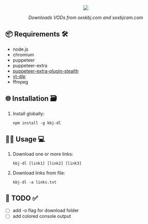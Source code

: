 <p align='center'>
    <img src="https://capsule-render.vercel.app/api?type=transparent&height=100&color=gradient&text=kbj-dl-p&fontSize=75&animation=fadeIn&fontColor=FFFFF"/>
</p>
<p align='center'> 
  <em>Downloads VODs from sexkbj.com and sexbjcam.com</em>
</p>

## 📦 Requirements 🛠️
- node.js
- chromium
- puppeteer
- puppeteer-extra
- [puppeteer-extra-plugin-stealth](https://www.npmjs.com/package/puppeteer-extra-plugin-stealth)
- [yt-dlp](https://github.com/yt-dlp/yt-dlp)
- ffmpeg

## 🌐 Installation 🗃
1. Install globally:
	```
	npm install -g kbj-dl
	```
## 🧑‍💻 Usage 💻
1. Download one or more links:
	```
	kbj-dl [link1] [link2] [link3]
	```
2. Download links from file:
	```
	kbj-dl -a links.txt
	```
## 📝 TODO ✅
- [ ] add -o flag for download folder
- [ ] add colored console output

